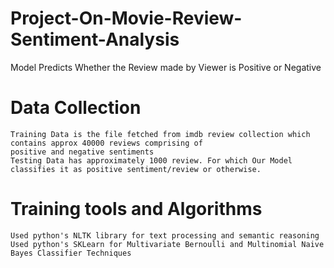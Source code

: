 #	Project-On-Movie-Review-Sentiment-Analysis
Model Predicts Whether the Review made by Viewer is Positive or Negative
# Data Collection
	Training Data is the file fetched from imdb review collection which contains approx 40000 reviews comprising of
	positive and negative sentiments
	Testing Data has approximately 1000 review. For which Our Model classifies it as positive sentiment/review or otherwise.
# Training tools and Algorithms
	Used python's NLTK library for text processing and semantic reasoning
	Used python's SKLearn for Multivariate Bernoulli and Multinomial Naive Bayes Classifier Techniques
